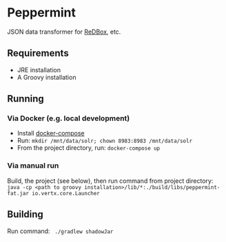 # Peppermint

JSON data transformer for [ReDBox](http://redboxresearchdata.com.au/), etc.

## Requirements

- JRE installation
- A Groovy installation

## Running

### Via Docker (e.g. local development)
- Install [docker-compose](https://docs.docker.com/compose/install/)
- Run: `mkdir /mnt/data/solr; chown 8983:8983 /mnt/data/solr`
- From the project directory, run: `docker-compose up`

### Via manual run

Build, the project (see below), then run command from project directory: `java -cp <path to groovy installation>/lib/*:./build/libs/peppermint-fat.jar io.vertx.core.Launcher`



## Building
Run command: ` ./gradlew shadowJar`
